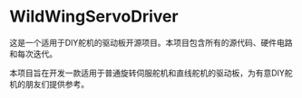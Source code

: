 # WildWingServoDriver
这是一个适用于DIY舵机的驱动板开源项目。本项目包含所有的源代码、硬件电路和每次迭代。

本项目旨在开发一款适用于普通旋转伺服舵机和直线舵机的驱动板，为有意DIY舵机的朋友们提供参考。
